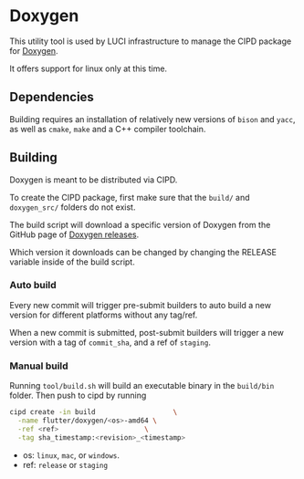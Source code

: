 # Doxygen

This utility tool is used by LUCI infrastructure to manage the CIPD package
for [Doxygen](https://www.doxygen.nl/).

It offers support for linux only at this time.

## Dependencies

Building requires an installation of relatively new versions of `bison` and `yacc`,
as well as `cmake`, `make` and a C++ compiler toolchain.

## Building

Doxygen is meant to be distributed via CIPD.

To create the CIPD package, first make sure that the `build/` and `doxygen_src/`
folders do not exist.

The build script will download a specific version of Doxygen from the GitHub
page of [Doxygen releases](https://github.com/doxygen/doxygen/tags).

Which version it downloads can be changed by changing the RELEASE variable
inside of the build script.

### Auto build

Every new commit will trigger pre-submit builders to auto build a new version
for different platforms without any tag/ref.

When a new commit is submitted, post-submit builders will trigger a new version
with a tag of `commit_sha`, and a ref of `staging`.

### Manual build

Running `tool/build.sh` will build an executable binary in the `build/bin` folder.
Then push to cipd by running

```bash
cipd create -in build                   \
  -name flutter/doxygen/<os>-amd64 \
  -ref <ref>                     \
  -tag sha_timestamp:<revision>_<timestamp>
```

* os: `linux`, `mac`, or `windows`.
* ref: `release` or `staging`
